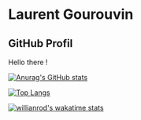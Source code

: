 # Laurent Gourouvin
## GitHub Profil

Hello there !

[![Anurag's GitHub stats](https://github-readme-stats.vercel.app/api?username=LaurentGourouvin&show_icons=true&theme=prussian&)](https://github.com/anuraghazra/github-readme-stats)

[![Top Langs](https://github-readme-stats.vercel.app/api/top-langs/?username=LaurentGourouvin&theme=prussian)](https://github.com/anuraghazra/github-readme-stats)

[![willianrod's wakatime stats](https://github-readme-stats.vercel.app/api/wakatime?username=TheBlooming&layout=compact)](https://github.com/anuraghazra/github-readme-stats)